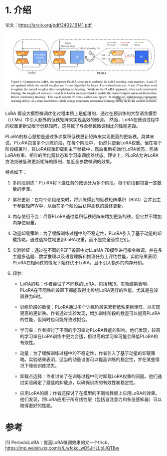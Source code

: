 # 1. 介绍

论文：https://arxiv.org/pdf/2402.16141.pdf

![](.07_PeriodicLora_images/结构介绍.png)

LoRA 假设大模型微调优化过程本质上是低维的，通过在预训练的大型语言模型（LLMs）中引入额外的低秩矩阵来实现高效的微调。
然而，LoRA在微调过程中的权重更新受限于低秩矩阵，这导致了与全参数微调相比的性能差距。

PLoRA的核心思想是通过多次累积低秩更新矩阵来实现更高的更新秩。具体来说，PLoRA包含多个训练阶段，在每个阶段中，
仍然只更新LoRA权重。但在每个阶段结束时，将LoRA权重卸载到主干参数中，然后重新初始化LoRA状态，包括LoRA权重、相应的优化器状态和学习率调度器状态。理论上，PLoRA允许LoRA方法突破低秩更新矩阵的限制，接近全参数微调的效果。

特点如下：

1. 多阶段训练：PLoRA将下游任务的微调分为多个阶段，每个阶段都包含一定数量的步骤。

2. 累积更新：在每个阶段结束时，将训练得到的低秩矩阵乘积（BtAt）合并到主干参数矩阵W中，从而在多个阶段后获得高秩的最终更新。

3. 内存使用不变：尽管PLoRA通过累积低秩矩阵来增加更新的秩，但它并不增加内存使用量。

4. 动量卸载策略：为了缓解训练过程中的不稳定性，PLoRA引入了基于动量的卸载策略，通过选择性地更新LoRA权重，而不是完全替换它们。

5. 实验验证：通过在不同的PEFT设置中对LLaMA 7B模型进行指令微调，并在多主题多选题、数学推理以及语言理解和推理任务上评估性能，实验结果表明PLoRA在相同秩的情况下始终优于LoRA，且不引入额外的内存开销。

6. 超参:

    - LoRA的秩：作者尝试了不同秩的LoRA，包括1和8。实验结果表明，PLoRA在不同秩的设置下都能取得比传统LoRA更好的性能，尤其是在设置秩为8时。

    - 训练阶段的数量：PLoRA通过多个训练阶段来累积低秩更新矩阵，以实现更高的更新秩。作者通过实验发现，增加训练阶段的数量可以提高PLoRA的性能，但同时也可能导致过拟合。

    - 学习率：作者探讨了不同的学习率对PLoRA性能的影响。他们发现，较高的学习率在LoRA训练中更为合适，但过高的学习率可能会降低PLoRA的有效性。

    - 动量：为了缓解训练过程中的不稳定性，作者引入了基于动量的卸载策略。实验结果表明，适当的动量设置可以提高训练的稳定性，并在某些情况下降低训练损失。

    - 卸载点选择：作者讨论了在训练过程中何时卸载LoRA权重的问题。他们通过实验确定了最佳的卸载点，以确保训练的有效性和稳定性。

    - 应用LoRA的层：作者还探讨了在模型的不同线性层上应用LoRA的效果。他们发现，将LoRA应用于所有线性层（包括自注意力和多层感知器）可以取得更好的性能。

# 参考

[1] PeriodicLoRA：提高LoRA微调效果的又一个trick，https://mp.weixin.qq.com/s/i_wfckc_wD5JHLLbIJQTBw
